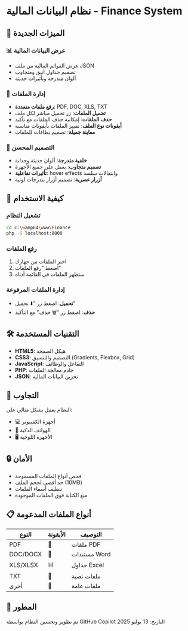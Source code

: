 # نظام البيانات المالية - Finance System

## 🌟 الميزات الجديدة

### 📊 عرض البيانات المالية
- عرض القوائم المالية من ملف JSON
- تصميم جداول أنيق ومتجاوب
- ألوان متدرجة وتأثيرات حديثة

### 📁 إدارة الملفات
- **رفع ملفات متعددة**: PDF, DOC, XLS, TXT
- **تحميل الملفات**: زر تحميل مباشر لكل ملف
- **حذف الملفات**: إمكانية حذف الملفات مع تأكيد
- **أيقونات نوع الملف**: تمييز الملفات بأيقونات مناسبة
- **معاينة جميلة**: تصميم بطاقات للملفات

### 🎨 التصميم المحسن
- **خلفية متدرجة**: ألوان حديثة وجذابة
- **تصميم متجاوب**: يعمل على جميع الأجهزة
- **تأثيرات تفاعلية**: hover effects وانتقالات سلسة
- **أزرار عصرية**: تصميم أزرار بتدرجات لونية

## 🚀 كيفية الاستخدام

### تشغيل النظام
```bash
cd c:\wamp64\www\Finance
php -S localhost:8000
```

### رفع الملفات
1. اختر الملفات من جهازك
2. اضغط "رفع الملفات"
3. ستظهر الملفات في القائمة أدناه

### إدارة الملفات المرفوعة
- **تحميل**: اضغط زر "⬇️ تحميل" 
- **حذف**: اضغط زر "🗑️ حذف" مع التأكيد

## 🛠️ التقنيات المستخدمة

- **HTML5**: هيكل الصفحة
- **CSS3**: التصميم والتنسيق (Gradients, Flexbox, Grid)
- **JavaScript**: التفاعل والوظائف
- **PHP**: خادم معالجة الملفات
- **JSON**: تخزين البيانات المالية

## 📱 التجاوب

النظام يعمل بشكل مثالي على:
- 💻 أجهزة الكمبيوتر
- 📱 الهواتف الذكية  
- 🖥️ الأجهزة اللوحية

## 🔒 الأمان

- فحص أنواع الملفات المسموحة
- حد أقصى لحجم الملف (10MB)
- تنظيف أسماء الملفات
- منع الكتابة فوق الملفات الموجودة

## 📋 أنواع الملفات المدعومة

| النوع | الأيقونة | التوصيف |
|-------|---------|---------|
| PDF | 📄 | ملفات PDF |
| DOC/DOCX | 📝 | مستندات Word |
| XLS/XLSX | 📊 | جداول Excel |
| TXT | 📃 | ملفات نصية |
| أخرى | 📎 | ملفات عامة |

## 🎯 المطور

تم تطوير وتحسين النظام بواسطة GitHub Copilot
التاريخ: 13 يوليو 2025
